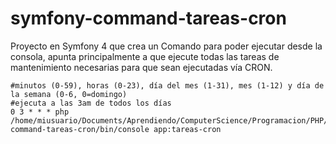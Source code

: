 # symfony-command-tareas-cron

Proyecto en Symfony 4 que crea un Comando para poder ejecutar desde la consola, apunta principalmente a que ejecute todas las tareas de mantenimiento necesarias para que sean ejecutadas vía CRON.

	#minutos (0-59), horas (0-23), día del mes (1-31), mes (1-12) y día de la semana (0-6, 0=domingo)
	#ejecuta a las 3am de todos los días
	0 3 * * * php /home/miusuario/Documents/Aprendiendo/ComputerScience/Programacion/PHP/Frameworks/Symfony/symfony-command-tareas-cron/bin/console app:tareas-cron

